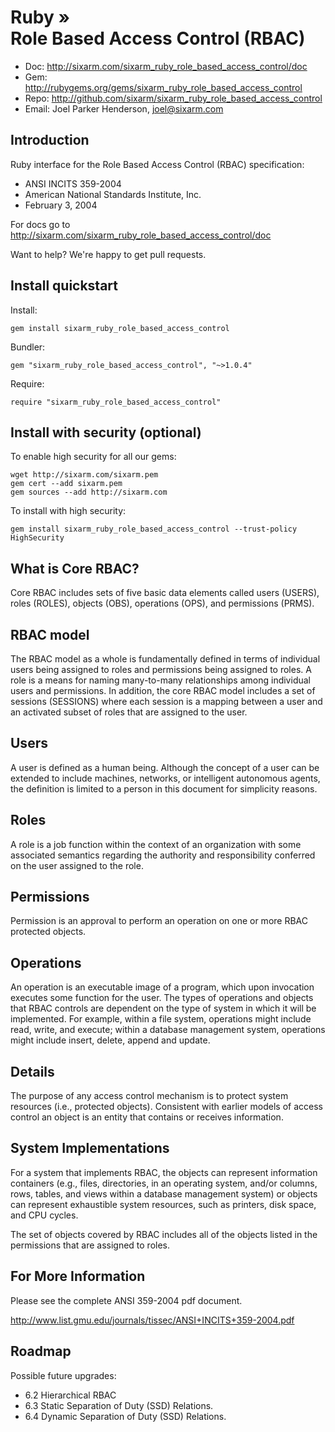 # Ruby » <br> Role Based Access Control (RBAC)

* Doc: <http://sixarm.com/sixarm_ruby_role_based_access_control/doc>
* Gem: <http://rubygems.org/gems/sixarm_ruby_role_based_access_control>
* Repo: <http://github.com/sixarm/sixarm_ruby_role_based_access_control>
* Email: Joel Parker Henderson, <joel@sixarm.com>


## Introduction

Ruby interface for the Role Based Access Control (RBAC) specification:

  * ANSI INCITS 359-2004
  * American National Standards Institute, Inc.
  * February 3, 2004

For docs go to <http://sixarm.com/sixarm_ruby_role_based_access_control/doc>

Want to help? We're happy to get pull requests.


## Install quickstart

Install:

    gem install sixarm_ruby_role_based_access_control 

Bundler:

    gem "sixarm_ruby_role_based_access_control", "~>1.0.4"

Require:

    require "sixarm_ruby_role_based_access_control"


## Install with security (optional)

To enable high security for all our gems:

    wget http://sixarm.com/sixarm.pem
    gem cert --add sixarm.pem
    gem sources --add http://sixarm.com

To install with high security:

    gem install sixarm_ruby_role_based_access_control --trust-policy HighSecurity


## What is Core RBAC?

Core RBAC includes sets of five basic data elements called users (USERS),
roles (ROLES), objects (OBS), operations (OPS), and permissions (PRMS). 


## RBAC model

The RBAC model as a whole is fundamentally defined in terms of individual
users being assigned to roles and permissions being assigned to roles.
A role is a means for naming many-to-many relationships 
among individual users and permissions. In addition, the core RBAC
model includes a set of sessions (SESSIONS) where each session is 
a mapping between a user and an activated subset of roles that are
assigned to the user.


## Users

A user is defined as a human being. Although the concept of a user 
can be extended to include machines, networks, or intelligent autonomous
agents, the definition is limited to a person in this document for
simplicity reasons. 


## Roles

A role is a job function within the context of an organization 
with some associated semantics regarding the authority and 
responsibility conferred on the user assigned to the role.


## Permissions

Permission is an approval to perform an operation on one or more
RBAC protected objects.


## Operations

An operation is an executable image of a program, which upon invocation
executes some function for the user. The types of operations and objects
that RBAC controls are dependent on the type of system in which it will
be implemented. For example, within a file system, operations might 
include read, write, and execute; within a database management system, 
operations might include insert, delete, append and update.


## Details

The purpose of any access control mechanism is to protect system resources (i.e.,
protected objects). Consistent with earlier models of access control an object is an entity
that contains or receives information. 

## System Implementations

For a system that implements RBAC, the objects
can represent information containers (e.g., files, directories, in an operating system,
and/or columns, rows, tables, and views within a database management system) or
objects can represent exhaustible system resources, such as printers, disk space, and CPU
cycles. 

The set of objects covered by RBAC includes all of the objects listed in the
permissions that are assigned to roles.


## For More Information

Please see the complete ANSI 359-2004 pdf document.

http://www.list.gmu.edu/journals/tissec/ANSI+INCITS+359-2004.pdf


## Roadmap

Possible future upgrades:

  * 6.2 Hierarchical RBAC
  * 6.3 Static Separation of Duty (SSD) Relations.
  * 6.4 Dynamic Separation of Duty (SSD) Relations.
